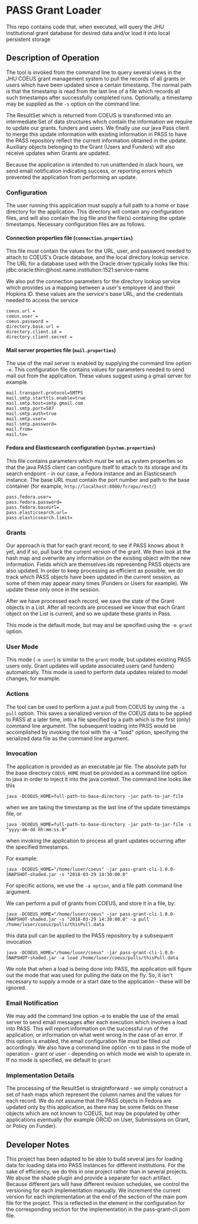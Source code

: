 # PASS Grant Loader
This repo contains code that, when executed, will query the JHU institutional grant database for desired data and/or load
it into local persistent storage

## Description of Operation
The tool is invoked from the command line to query several views in 
the JHU COEUS grant management system to pull the records of all 
grants or users which have been updated since a certain timestamp. The normal path
is that the timestamp is read from the last line of a file which 
records all such timestamps after successfully completed runs. 
Optionally, a timestamp may be supplied as the `-s` option on the command line.

The ResultSet which is returned from COEUS is transformed into an intermediate Set
of data structures which contain the information we require to update our grants. funders and users.
We finally use our java Pass client to merge this update information with existing
information in PASS to have the PASS repository reflect the current information obtained
in the update. Auxiliary objects belonging to the Grant (Users and Funders)
will also receive updates when Grants are updated.

Because the application is intended to run unattended in slack hours, we
send email notification indicating success, or reporting errors which prevented the 
application from performing an update.

### Configuration
The user running this application must supply a full path to a home
or base directory for the application. This directory will contain any 
configuration files, and will also contain the log file and the file(s) containing the
update timestamps. Necessary configuration files are as follows.

#### Connection properties file (`connection.properties`)
This file must contain the values for the URL, user, and password needed to
attach to COEUS's Oracle database, and the local directory lookup service. The URL for a database used with the Oracle
driver typically looks like this: jdbc:oracle:thin:@host.name.institution:1521:service-name

We also put the connection parameters for the directory lookup service which provides us a mapping between a user's
employee id and their Hopkins ID. these values are the service's base URL, and the credentials needed to access the service

`coeus.url =`\
`coeus.user =`\
`coeus.password =`\
`directory.base.url =`\
`directory.client.id =`\
`directory.client.secret =`

#### Mail server properties file (`mail.properties`)
The use of the mail server is enabled by supplying the command line option `-e`.
This configuration file contains values for parameters needed to send mail out from the application.
These values suggest using a gmail server for example.

`mail.transport.protocol=SMTPS`\
`mail.smtp.starttls.enable=true`\
`mail.smtp.host=smtp.gmail.com`\
`mail.smtp.port=587`\
`mail.smtp.auth=true`\
`mail.smtp.user=`\
`mail.smtp.password=`\
`mail.from=`\
`mail.to=`

#### Fedora and Elasticsearch configuration (`system.properties`)
This file contains parameters which must be set as system properties so that  the java PASS client
can configure itself to attach to its storage and its search endpoint - in our case, a Fedora instance and an Elasticsearch instance. The base URL must contain
the port number and path to the base container (for example, `http://localhost:8080/fcrepo/rest/`)

`pass.fedora.user=`\
`pass.fedora.password=`\
`pass.fedora.baseurl=`\
`pass.elasticsearch.url=`\
`pass.elasticsearch.limit=`


### Grants
Our approach is that for each grant record, to see if PASS knows about it yet, and if so, pull back the current version
of the grant. We then look at the hash map and overwrite any information on the existing object with the new
information. Fields which are themselves ids representing PASS objects are also updated. In order to keep processing as efficient
as possible, we do track which PASS objects have been updated in the current session, as some of them may
appear many times (Funders or Users for example). We update these only once in the session.

After we have processed each record, we save the state of the Grant objects in a List. After all records
are processed we know that each Grant object on the List is current, and so we update these grants in Pass.

This mode is the default mode, but may ansl be specified using the `-m grant` option.

### User Mode
This mode (`-m user`) is similar to the `grant` mode, but updates existing PASS users only. Grant updates will update associated users
(and funders) automatically. This mode is used to perform data updates related to model changes, for example.

### Actions
The tool can be used to perform a just a pull from COEUS by using the `-a pull` option. This saves a serialized version of
the COEUS data to be applied to PASS at a later time, into a file specified by a path which is the first (only) command
line argument. The subsequent loading into PASS would be accomplished by invoking the tool with the -a "load" option,
specifying the serialized data file as the command line argument.

### Invocation
The application is provided as an executable jar file. The absolute path for the base directory `COEUS_HOME` must be provided as a command line
option to java in order to inject it into the java context. The command line looks like this

`java -DCOEUS_HOME=full-path-to-base-directory -jar path-to-jar-file`

when we are taking the timestamp as the last line of the update timestamps file, or 

`java -DCOEUS_HOME=full-path-to-base-directory -jar path-to-jar-file -s "yyyy-mm-dd hh:mm:ss.0"`

when invoking the application to process all grant updates occurring after the specified timestamps.

For example:

`java -DCOEUS_HOME="/home/luser/coeus" -jar pass-grant-cli-1.0.0-SNAPSHOT-shaded.jar -s "2018-03-29 14:30:00.0"`

For specific actions, we use the `-a option`, and a file path command line argument.

We can perform a pull of grants from COEUS, and store it in a file, by:

`java -DCOEUS_HOME="/home/luser/coeus" -jar pass-grant-cli-1.0.0-SNAPSHOT-shaded.jar -s "2018-03-29 14:30:00.0" -a pull /home/luser/coeus/pulls/thisPull.data`

this data pull can be applied to the PASS repository by a subsequent invocation

`java -DCOEUS_HOME="/home/luser/coeus" -jar pass-grant-cli-1.0.0-SNAPSHOT-shaded.jar -a load /home/luser/coeus/pulls/thisPull.data`

We note that when a load is being done into PASS, the application will figure out the mode that was used for pulling the data on the fly.
So, it isn't necessary to supply a mode or a start date to the application - these will be ignored.

### Email Notification
We may add the command line option -e to enable the use of the email server to send email messages after
each execution which involves a load into PASS. This will report information on the successful run of the application, or information
on what went wrong in the case of an error. If this option is enabled, the email configuration file
must be filled out accordingly. We also have a command line option -m to pass in the mode of operation -
 grant or user - depending on which mode we wish to operate in. If no mode is specified, we default to `grant`

### Implementation Details
The processing of the ResultSet is straightforward - we simply construct a set of hash maps which represent the
column names and the values for each record. We do not assume that the PASS objects in Fedora are updated
only by this application, as there may be some fields on these objects which are not known to COEUS, but
may be populated by other applications eventually (for example ORCID on User, Submissions on Grant, or Policy on Funder).

## Developer Notes
This project has been adapted to be able to build several jars for loading data for loading data into PASS instances for different institutions.
For the sake of efficiency, we do this in one project rather than in several projects. We abuse the shade plugin and provide a separate <execution> for each
artifact. Because different jars will have different revision schedules, we control the versioning for each implementation manually. We increment the current version
for each implementation at the end of the <properties> section of the main pom file for the project. This is reflected in the <fileName> element in the configuration
for the corresponding <execution> section for the implementation in the pass-grant-cli pom file.